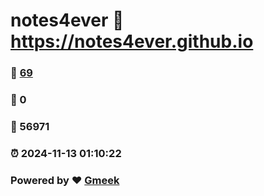 # notes4ever :link: https://notes4ever.github.io 
### :page_facing_up: [69](https://notes4ever.github.io/tag.html) 
### :speech_balloon: 0 
### :hibiscus: 56971 
### :alarm_clock: 2024-11-13 01:10:22 
### Powered by :heart: [Gmeek](https://github.com/Meekdai/Gmeek)
